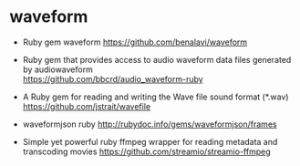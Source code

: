 waveform
========
- Ruby gem waveform
https://github.com/benalavi/waveform

- Ruby gem that provides access to audio waveform data files generated by audiowaveform <br>
https://github.com/bbcrd/audio_waveform-ruby


- A Ruby gem for reading and writing the Wave file sound format (*.wav)
https://github.com/jstrait/wavefile

- waveformjson ruby
http://rubydoc.info/gems/waveformjson/frames

- Simple yet powerful ruby ffmpeg wrapper for reading metadata and transcoding movies
https://github.com/streamio/streamio-ffmpeg
